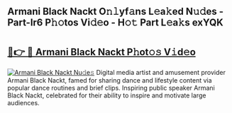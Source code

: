 ## Armani Black Nackt O𝚗𝚕yf𝚊ns L𝚎a𝚔ed N𝚞𝚍es - Part-Ir6 P𝚑𝚘tos Vi𝚍𝚎o - H𝚘𝚝 Part L𝚎a𝚔s exYQK

# <h2><a href="http://kf7voyn.oniu.top/?m=Armani+Black+Nackt">🔗👉 🔴 Armani Black Nackt P𝚑ot𝚘𝚜 V𝚒d𝚎o</a></h2>

[![Armani Black Nackt Nu𝚍e𝚜](https://i.imgur.com/0qMVB7G.gif)](http://kf7voyn.oniu.top/?m=Armani+Black+Nackt)
Digital media artist and amusement provider Armani Black Nackt, famed for sharing dance and lifestyle content via popular dance routines and brief clips. Inspiring public speaker Armani Black Nackt, celebrated for their ability to inspire and motivate large audiences.  
